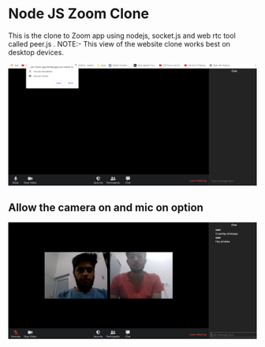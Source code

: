 # Node JS Zoom Clone

This is the clone to Zoom app using nodejs, socket.js and web rtc tool called peer.js .
NOTE:- This view of the website clone works best on desktop devices.

![alt text](https://github.com/Pinakee15/Zoom-Clone/blob/main/images/Capture.PNG)
## Allow the camera on and mic on option

![alt text](https://github.com/Pinakee15/Zoom-Clone/blob/main/images/Capture2.PNG)


